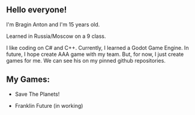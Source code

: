 ## Hello everyone! 

I'm Bragin Anton and I'm 15 years old.

Learned in Russia/Moscow on a 9 class.

I like coding on C# and C++. 
Currently, I learned a Godot Game Engine. In future, I hope create AAA game with my team.
But, for now, I just create games for me. We can see his on my pinned github repositories.

## My Games:
  - Save The Planets!

  - Franklin Future (in working)

